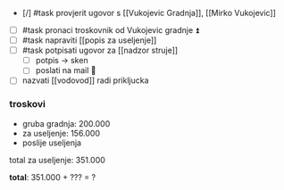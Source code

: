 
 - [/] #task provjerit ugovor s [[Vukojevic Gradnja]], [[Mirko Vukojevic]]
 
 - [ ] #task pronaci troskovnik od Vukojevic gradnje ⏫
 - [ ] #task napraviti [[popis za useljenje]]
 - [ ] #task potpisati ugovor za [[nadzor struje]]
	 - [ ] potpis -> sken
	 - [ ] poslati na mail 📧
 - [ ] nazvati [[vodovod]] radi prikljucka

### troskovi

- gruba gradnja: 200.000
- za useljenje: 156.000
- poslije useljenja

total za useljenje: 351.000

**total**: 351.000 + ??? = ?

